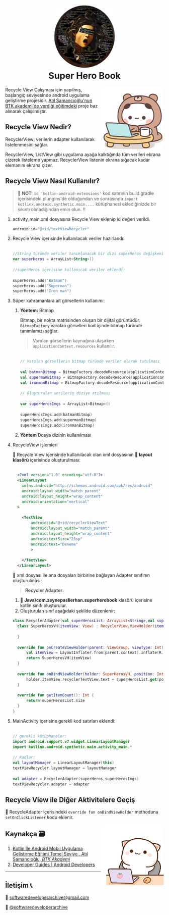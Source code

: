 <h1 align="center">
  <br>
  <a href="https://github.com/zeynepaslierhan/.NetCoreArchive"><img src="https://github.com/zeynepaslierhan/zeynepaslierhan/blob/main/img/Logo.png" alt="SoftwareDeveloperArchive" width="200"></a>
  <br>
  Super Hero Book
  <br>
</h1>

<img src="https://github.com/zeynepaslierhan/zeynepaslierhan/blob/main/img/gifs/BanaBenziyor.gif" align="right">

Recycle View Çalışması için yapılmış, başlangıç seviyesinde android uygulama geliştirme projesidir. [Atıl Samancıoğlu'nun BTK akademi'de verdiği eğitimdeki](https://www.btkakademi.gov.tr/portal/course/kotlin-ile-android-mobil-uygulama-gelistirme-egitimi-temel-seviye-10274) proje baz alınarak çalışılmıştır.

## Recycle View Nedir?

RecyclerView; verilerin adapter kullanılarak listelenmesini sağlar.

RecyclerView, ListView gibi uygulama ayağa kalktığında tüm verileri ekrana çizerek listeleme yapmaz. RecyclerView listenin ekrana sığacak kadar elemanını ekrana çizer. 

## Recycle View Nasıl Kullanılır?

> :rotating_light: **NOT:** `id 'kotlin-android-extensions'` kod satırının build.gradle içerisindeki plungins'de olduğundan ve sonrasında `import kotlinx.android.synthetic.main....` kütüphanesi eklediğinizde bir sıkıntı olmadığından emin olun. :bangbang:

1. activity_main.xml dosyasına Recycle View eklenip id değeri verildi.
   
   ```kotlin
   android:id="@+id/textViewRecycler"
   ```   

2. Recycle View içerisinde kullanılacak veriler hazırlandı:
   
   ```kotlin

   //String türünde veriler tanımlanacak bir dizi superHeros değişkenine tanımlandı.
   var superHeros = ArrayList<String>()

   //superHeros içerisine kullanıcak veriler eklendi:

   superHeros.add("Batman")
   superHeros.add("Superman")
   superHeros.add("Iron man")
   ```
3. Süper kahramanlara ait görsellerin kullanımı:

    1. **Yöntem:** Bitmap
   
        Bitmap, bir nokta matrisinden oluşan bir dijital görüntüdür. `BitmapFactory` varolan görselleri kod içinde bitmap türünde tanımlamızı sağlar.

        > Varolan görsellerin kaynağına ulaşırken `applicationContext.resources` kullanılır.

        ```kotlin
        
        // Varolan görsellerin bitmap türünde veriler olarak tutulması

        val batmanBitmap = BitmapFactory.decodeResource(applicationContext.resources, R.drawable.batman)
        val supermanBitmap = BitmapFactory.decodeResource(applicationContext.resources, R.drawable.superman)
        val ironmanBitmap = BitmapFactory.decodeResource(applicationContext.resources, R.drawable.ironman)

        // Oluşturulan verilerin diziye atılması

        var superHerosImgs = ArrayList<Bitmap>()

        superHerosImgs.add(batmanBitmap)
        superHerosImgs.add(supermanBitmap)
        superHerosImgs.add(ironmanBitmap)

        ```

    2. **Yöntem** Dosya dizinin kullanılması

4. RecycleView işlemleri

    📌 Recycle View içerisinde kullanılacak olan xml dosyasının 📍 **layout klasörü** içerisinde oluşturulması:

    ```xml

      <?xml version="1.0" encoding="utf-8"?>
      <LinearLayout
        xmlns:android="http://schemas.android.com/apk/res/android"
        android:layout_width="match_parent"
        android:layout_height="wrap_content"
        android:orientation="vertical"
      >

        <TextView
            android:id="@+id/recyclerViewText"
            android:layout_width="match_parent"
            android:layout_height="wrap_content"
            android:textSize="20sp"
            android:text="Deneme"
            >

        </TextView>
      </LinearLayout>
    ```

    📌 xml dosyası ile ana dosyaları birbirine bağlayan Adapter sınıfının oluşturulması:

    > **Recycler Adapter:** 

    1.  📍 **Java/com.zeynepaslierhan.superherobook** klasörü içerisine kotlin sınıfı oluşturulur.
    2.  Oluşturulan sınıf aşağıdaki şekilde düzenlenir:

    ```kotlin
    class RecyclerAdapter(val superHerosList: ArrayList<String>,val superHerosImgs: ArrayList<Bitmap>) : RecyclerView.Adapter<RecyclerAdapter.SuperHerosVH>() {
      class SuperHerosVH(itemView: View) : RecyclerView.ViewHolder(itemView) {

      }

      override fun onCreateViewHolder(parent: ViewGroup, viewType: Int): SuperHerosVH {
          val itemView = LayoutInflater.from(parent.context).inflate(R.layout.recycle_row,parent,false)
          return SuperHerosVH(itemView)
      }

      override fun onBindViewHolder(holder: SuperHerosVH, position: Int) {
          holder.itemView.recyclerTextView.text = superHerosList.get(position)
      }

      override fun getItemCount(): Int {
          return superHerosList.size
      }
    }
    ```

5. MainActivity içerisine gerekli kod satırları eklendi:

    ```kotlin

    // gerekli kütüphaneler:
    import android.support.v7.widget.LinearLayoutManager
    import kotlinx.android.synthetic.main.activity_main.*

    // Kodlar:
    val layoutManager = LinearLayoutManager(this)
    textViewRecycler.layoutManager = layoutManager
    
    val adapter = RecyclerAdapter(superHeros,superHerosImgs)
    textViewRecycler.adapter = adapter
    ```


## Recycle View ile Diğer Aktivitelere Geçiş

📌 RecycleAdapter içerisindeki `override fun onBindViewHolder` methoduna `setOnClickListener` kodu eklenir.
 



<img src="https://github.com/zeynepaslierhan/zeynepaslierhan/blob/main/img/gifs/%C4%B0%C5%9FimBittiSanm%C4%B1%C5%9F%C4%B1md%C4%B1r.gif" align="right">


## Kaynakça :card_file_box:

1. [Kotlin İle Android Mobil Uygulama Geliştirme Eğitimi Temel Seviye , Atıl Samancıoğlu, *BTK Akademi*](https://www.btkakademi.gov.tr/portal/course/kotlin-ile-android-mobil-uygulama-gelistirme-egitimi-temel-seviye-10274)
2. [Developer Guides | Android Developers](https://developer.android.com/guide)

---

## İletişim :telephone_receiver:

:e-mail:  softwaredeveloperarchive@gmail.com

:iphone: [@softwaredeveloperarchive](https://www.instagram.com/softwaredeveloperarchive/)